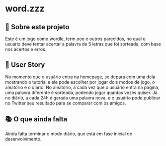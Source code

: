 # word.zzz
## 📖 Sobre este projeto
Este é um jogo como wordle, term.ooo e outros parecidos, no qual o usuário deve tentar acertar a palavra de 5 letras que foi sorteada, com base nos acertos e erros.
## 🧔 User Story
No momento que o usuário entra na homepage, se depara com uma dela mostrando o tutorial e ele pode escolher por jogar dois modos de jogo, o aleatório e o diário.
No aleatório, a cada vez que o usuário entra na página, uma palavra diferente é sorteada, podendo jogar quantas vezes quiser.
Já no diário, a cada 24h é gerada uma palavra nova, e o usuário pode publicar no Twitter seu resultado para se comparar com os amigos.

## 📚 O que ainda falta
Ainda falta terminar o modo diário, que está em fase inicial de desenvolvimento.